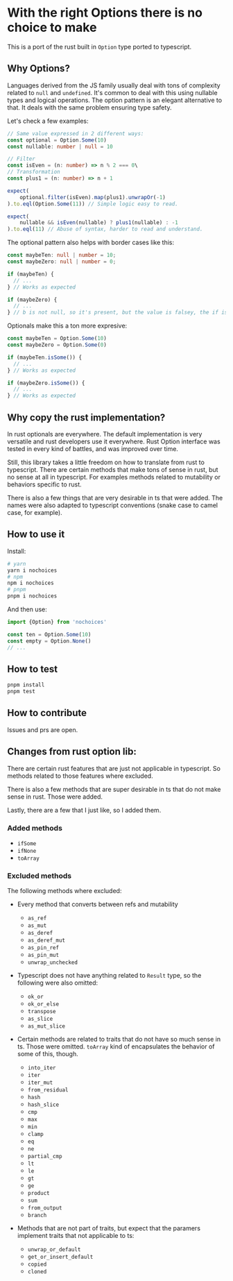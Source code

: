 # With the right Options there is no choice to make

This is a port of the rust built in `Option` type ported to typescript.

## Why Options?

Languages derived from the JS family usually deal with tons of complexity related to `null`
and `undefined`. It's common to deal with this using nullable types and logical operations.
The option pattern is an elegant alternative to that. It deals with the same problem ensuring
type safety.

Let's check a few examples:

```typescript
// Same value expressed in 2 different ways:
const optional = Option.Some(10)
const nullable: number | null = 10

// Filter
const isEven = (n: number) => n % 2 === 0\
// Transformation
const plus1 = (n: number) => n + 1

expect(
    optional.filter(isEven).map(plus1).unwrapOr(-1)
).to.eql(Option.Some(11)) // Simple logic easy to read.

expect(
    nullable && isEven(nullable) ? plus1(nullable) : -1
).to.eql(11) // Abuse of syntax, harder to read and understand.
```

The optional pattern also helps with border cases like this:

```typescript
const maybeTen: null | number = 10;
const maybeZero: null | number = 0;

if (maybeTen) {
  // ...
} // Works as expected

if (maybeZero) {
  // ...
} // b is not null, so it's present, but the value is falsey, the if is not executed.
```

Optionals make this a ton more expresive:

```typescript
const maybeTen = Option.Some(10)
const maybeZero = Option.Some(0)

if (maybeTen.isSome()) {
  // ... 
} // Works as expected

if (maybeZero.isSome()) {
  // ... 
} // Works as expected
```

## Why copy the rust implementation?

In rust optionals are everywhere. The default implementation is very versatile and rust
developers use it everywhere. Rust Option interface was tested in every kind of battles,
and was improved over time.

Still, this library takes a little freedom on how to translate from rust to typescript.
There are certain methods that make tons of sense in rust, but no sense at all in typescript.
For examples methods related to mutability or behaviors specific to rust.

There is also a few things that are very desirable in ts that were added. The names were also
adapted to typescript conventions (snake case to camel case, for example).

## How to use it

Install:

```bash
# yarn
yarn i nochoices
# npm
npm i nochoices
# pnpm
pnpm i nochoices
```

And then use:

```typescript
import {Option} from 'nochoices'

const ten = Option.Some(10)
const empty = Option.None()
// ...
```

## How to test

```bash
pnpm install
pnpm test
```

## How to contribute

Issues and prs are open.


## Changes from rust option lib:

There are certain rust features that are just not applicable in typescript. So methods related to those
features where excluded.

There is also a few methods that are super desirable in ts that do not make sense in rust. Those were added.

Lastly, there are a few that I just like, so I added them.

### Added methods

- `ifSome`
- `ifNone`
- `toArray`

### Excluded methods
The following methods where excluded:

- Every method that converts between refs and mutability 
  - `as_ref`
  - `as_mut`
  - `as_deref`
  - `as_deref_mut`
  - `as_pin_ref`
  - `as_pin_mut`
  - `unwrap_unchecked`

- Typescript does not have anything related to `Result` type, so the following were also omitted: 
  - `ok_or`
  - `ok_or_else`
  - `transpose`
  - `as_slice`
  - `as_mut_slice`

- Certain methods are related to traits that do not have so much sense in ts. Those were omitted. `toArray` kind of encapsulates the behavior of some of this, though.
  - `into_iter`
  - `iter`
  - `iter_mut`
  - `from_residual`
  - `hash`
  - `hash_slice`
  - `cmp`
  - `max`
  - `min`
  - `clamp`
  - `eq`
  - `ne`
  - `partial_cmp`
  - `lt`
  - `le`
  - `gt`
  - `ge`
  - `product`
  - `sum`
  - `from_output`
  - `branch`

- Methods that are not part of traits, but expect that the paramers implement traits that not applicable to ts:
  - `unwrap_or_default`
  - `get_or_insert_default`
  - `copied`
  - `cloned`
